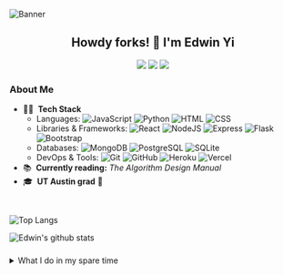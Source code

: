 ![Banner](https://user-images.githubusercontent.com/102695350/183532692-4858ec23-7434-41d0-9b94-7d1cbe8be2c0.jpg)

## <div align="center">Howdy forks! 🤠 I'm Edwin Yi</div>

<p align="center">
  <a href="https://www.linkedin.com/in/edwinyi516/" alt="LinkedIn">
    <img src="https://img.shields.io/badge/-LinkedIn-blue?style=flat&logo=Linkedin&logoColor=white" /></a>
  <a href="mailto:edwin.yi.128@gmail.com" alt="Gmail">
    <img src="https://img.shields.io/badge/-Gmail-c14438?style=flat&logo=Gmail&logoColor=white" /></a>
  <a href="https://www.instagram.com/edwinhyi/" alt="Instagram">
    <img src="https://img.shields.io/badge/-Instagram-c13584?style=flat&labelColor=c13584&logo=instagram&logoColor=white" /></a>
</p>

### About Me
* 👨‍💻 &nbsp;**Tech Stack**
    * Languages: ![JavaScript](https://img.shields.io/badge/-JavaScript-000?style=flat&logo=JavaScript) ![Python](https://img.shields.io/badge/-Python-000?style=flat&logo=Python) ![HTML](https://img.shields.io/badge/-HTML-000?style=flat&logo=HTML5) ![CSS](https://img.shields.io/badge/-CSS-000?style=flat&logo=CSS3)
    * Libraries & Frameworks: ![React](https://img.shields.io/badge/-React-000?style=flat&logo=React) ![NodeJS](https://img.shields.io/badge/-Node.js-000?style=flat&logo=Node.js) ![Express](https://img.shields.io/badge/-Express-000?style=flat&logo=Express) ![Flask](https://img.shields.io/badge/-Flask-000?style=flat&logo=Flask) ![Bootstrap](https://img.shields.io/badge/-Bootstrap-000?style=flat&logo=Bootstrap)
    * Databases: ![MongoDB](https://img.shields.io/badge/-MongoDB-000?style=flat&logo=MongoDB) ![PostgreSQL](https://img.shields.io/badge/-PostgreSQL-000?style=flat&logo=PostgreSQL) ![SQLite](https://img.shields.io/badge/-SQLite-000?style=flat&logo=SQLite)
    * DevOps & Tools: ![Git](https://img.shields.io/badge/-Git-000?style=flat&logo=Git) ![GitHub](https://img.shields.io/badge/-GitHub-000?style=flat&logo=GitHub) ![Heroku](https://img.shields.io/badge/-Heroku-000?style=flat&logo=Heroku) ![Vercel](https://img.shields.io/badge/-Vercel-000?style=flat&logo=Vercel)
* 📚 &nbsp;**Currently reading:** _The Algorithm Design Manual_
* 🎓 &nbsp;**UT Austin grad** 🤘

<br/>

![Top Langs](https://github-readme-stats.vercel.app/api/top-langs/?username=edwinyi516&show_icons=true&hide_border=true&theme=dark)

![Edwin's github stats](https://github-readme-stats.vercel.app/api?username=edwinyi516&show_icons=true&hide_border=true&theme=dark)

###
<details>
  <summary>What I do in my spare time</summary>
  <p>
    <img src="https://i.imgur.com/kfTBe0T.jpg" alt="COTA1">
    <img src="https://i.imgur.com/8BBf8ek.jpg" alt="COTA2">
  </p>
</details>

